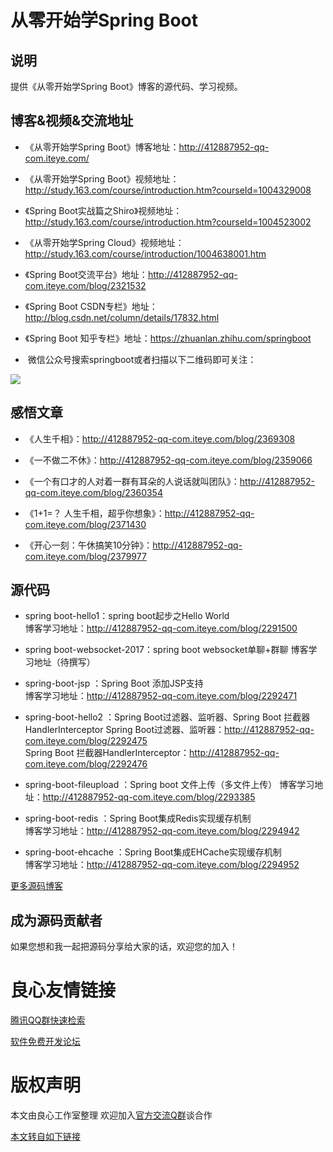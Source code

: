 ﻿# 从零开始学Spring Boot



## 说明
提供《从零开始学Spring Boot》博客的源代码、学习视频。
 

## 博客&视频&交流地址
* 《从零开始学Spring Boot》博客地址：http://412887952-qq-com.iteye.com/  

* 《从零开始学Spring Boot》视频地址：http://study.163.com/course/introduction.htm?courseId=1004329008  

* 《Spring Boot实战篇之Shiro》视频地址：http://study.163.com/course/introduction.htm?courseId=1004523002  

* 《从零开始学Spring Cloud》视频地址：http://study.163.com/course/introduction/1004638001.htm  

* 《Spring Boot交流平台》地址：http://412887952-qq-com.iteye.com/blog/2321532  

* 《Spring Boot CSDN专栏》地址：http://blog.csdn.net/column/details/17832.html  

* 《Spring Boot 知乎专栏》地址：https://zhuanlan.zhihu.com/springboot  

*  微信公众号搜索springboot或者扫描以下二维码即可关注：

![](http://dl2.iteye.com/upload/attachment/0119/6796/f6b954f6-60f6-3f73-b6b6-896696b778ba.jpg)  


## 感悟文章
* 《人生千相》：http://412887952-qq-com.iteye.com/blog/2369308  

* 《一不做二不休》：http://412887952-qq-com.iteye.com/blog/2359066  

* 《一个有口才的人对着一群有耳朵的人说话就叫团队》：http://412887952-qq-com.iteye.com/blog/2360354  

* 《1+1=？ 人生千相，超乎你想象》：http://412887952-qq-com.iteye.com/blog/2371430  

* 《开心一刻：午休搞笑10分钟》：http://412887952-qq-com.iteye.com/blog/2379977  


## 源代码

* spring boot-hello1：spring boot起步之Hello World   
  博客学习地址：http://412887952-qq-com.iteye.com/blog/2291500   

* spring boot-websocket-2017：spring boot websocket单聊+群聊 
  博客学习地址（待撰写）  

* spring-boot-jsp ：Spring Boot 添加JSP支持   
  博客学习地址：http://412887952-qq-com.iteye.com/blog/2292471  


* spring-boot-hello2 ：Spring Boot过滤器、监听器、Spring Boot 拦截器HandlerInterceptor 
  Spring Boot过滤器、监听器：http://412887952-qq-com.iteye.com/blog/2292475    
  Spring Boot 拦截器HandlerInterceptor：http://412887952-qq-com.iteye.com/blog/2292476  
 
 
* spring-boot-fileupload ：Spring boot 文件上传（多文件上传） 
  博客学习地址：http://412887952-qq-com.iteye.com/blog/2293385   
  

* spring-boot-redis ：Spring Boot集成Redis实现缓存机制  
  博客学习地址：http://412887952-qq-com.iteye.com/blog/2294942    

* spring-boot-ehcache ：Spring Boot集成EHCache实现缓存机制  
  博客学习地址：http://412887952-qq-com.iteye.com/blog/2294952  

[更多源码博客](http://u.720life.cn/g/fc80aff107880af1c4fbe511c3533f64800971cd3b0c393a5e340ba506ba8feab6f628c39a33ecc668c7f7adbd4eb9f3)


## 成为源码贡献者
  如果您想和我一起把源码分享给大家的话，欢迎您的加入！



 # 良心友情链接

[腾讯QQ群快速检索](http://u.720life.cn/s/8cf73f7c)

[软件免费开发论坛](http://u.720life.cn/s/bbb01dc0)

# 版权声明 

本文由良心工作室整理 欢迎加入[官方交流Q群](https://u.720life.cn/s/f2316816)谈合作

[本文转自如下链接](http://u.720life.cn/g/2e71d0f0a5c601172267ba20d3a43c6e7a467f2a81f76a66a82669f9eca8d973a32ab72688fed941ea027c420b6f0d8c75442a9a943750f2df97b5d27d7f0f04)